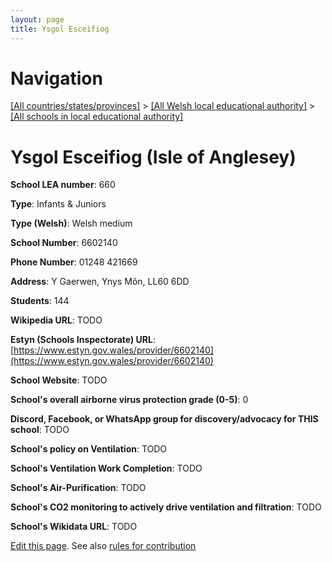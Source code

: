 ```yaml
---
layout: page
title: Ysgol Esceifiog
---
```

# Navigation

[[All countries/states/provinces]](../../..) > [[All Welsh local educational authority]](../..) > [[All schools in local educational authority]](..)

# Ysgol Esceifiog (Isle of Anglesey)

**School LEA number**: 660

**Type**: Infants & Juniors

**Type (Welsh)**: Welsh medium

**School Number**: 6602140

**Phone Number**: 01248 421669

**Address**: Y Gaerwen, Ynys Môn, LL60 6DD

**Students**: 144

**Wikipedia URL**: TODO

**Estyn (Schools Inspectorate) URL**: [https://www.estyn.gov.wales/provider/6602140](https://www.estyn.gov.wales/provider/6602140)

**School Website**: TODO

**School's overall airborne virus protection grade (0-5)**: 0

**Discord, Facebook, or WhatsApp group for discovery/advocacy for THIS school**: TODO

**School's policy on Ventilation**: TODO

**School's Ventilation Work Completion**: TODO

**School's Air-Purification**: TODO

**School's CO2 monitoring to actively drive ventilation and filtration**: TODO

**School's Wikidata URL**: TODO




[Edit this page](https://github.com/VentilationProject/Wales/edit/prif/./Isle_of_Anglesey/Ysgol_Esceifiog.md). See also [rules for contribution](../../../contribution-rules/)